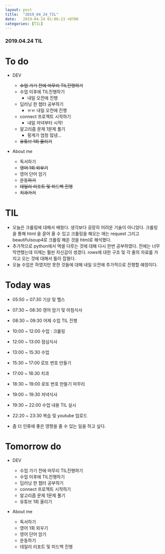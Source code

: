 ```yaml
---
layout: post
title:  "2019_04_24_TIL"
date:   2019-04-24 01:06:23 +0700
categories: [TIL]
---
```


### 2019.04.24 TIL
 
# To do

* DEV
	* ~~수업 가기 전에 마무리 TIL진행하기~~
	* 수업 이후에 TIL진행하기
		* 내일 오전에 진행 	
	* 딥러닝 한 챕터 공부하기
		* ㅠㅠ 내일 오전에 진행 
	* connect 프로젝트 시작하기
		* 내일 저녁부터 시작!
	* 알고리즘 문제 1문제 풀기
		* 핑계가 엄청 많넹...	
	* ~~유튜브 1회 올리기~~

* About me
	* 독서하기
	* ~~영어 1회 외우기~~
	* 영어 단어 암기
	* ~~운동하기~~
	* ~~데일리 리포트 및 피드백 진행~~
	* ~~치과가기~~

# TIL

* 오늘은 크롤링에 대해서 배웠다. 생각보다 굉장히 어려운 기술이 아니었다. 크롤링을 통해 html 을 끌어 올 수 있고 크롤링을 해오는 애는 request 그리고 beautifulsoup4로 크롤링 해온 것을 html로 해석했다.
* 추가적으로 python에서 엑셀 다루는 것에 대해 다시 한번 공부하였다. 전에는 너무 막연했는데 이제는 훨씬 자신감이 생겼다. rows에 대한 구조 및 각 줄의 자료를 가지고 오는 것에 대해서 틀이 잡혔다.
* 오늘 수업은 하였지만 못한 것들에 대해 내일 오전에 추가적으로 진행할 예정이다.

# Today was

* 05:50 ~ 07:30 기상 및 헬스
* 07:30 ~ 08:30 영어 암기 및 아침식사
* 08:30 ~ 09:30 어제 수업 TIL 진행
* 10:00 ~ 12:00 수업 : 크롤링
* 12:00 ~ 13:00 점심식사
* 13:00 ~ 15:30 수업
* 15:30 ~ 17:00 로또 번호 만들기
* 17:00 ~ 18:30 치과
* 18:30 ~ 19:00 로또 번호 만들기 마무리
* 19:00 ~ 19:30 저녁식사
* 19:30 ~ 22:00 수업 내용 TIL 실시
* 22:20 ~ 23:30 복습 및 youtube 업로드

* 좀 더 인류에 좋은 영향을 줄 수 있는 일을 하고 싶다.

# Tomorrow do

* DEV
	* 수업 가기 전에 마무리 TIL진행하기
	* 수업 이후에 TIL진행하기
	* 딥러닝 한 챕터 공부하기
	* connect 프로젝트 시작하기
	* 알고리즘 문제 1문제 풀기
	* 유튜브 1회 올리기

* About me
	* 독서하기
	* 영어 1회 외우기
	* 영어 단어 암기
	* 운동하기
	* 데일리 리포트 및 피드백 진행





